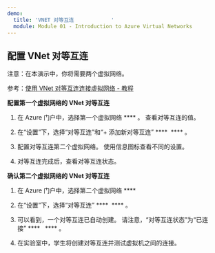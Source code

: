 ```yaml
---
demo:
  title: 'VNET 对等互连            '
  module: Module 01 - Introduction to Azure Virtual Networks
---
```

## 配置 VNet 对等互连

注意：在本演示中，你将需要两个虚拟网络。 

参考：[使用 VNet 对等互连连接虚拟网络 - 教程](https://docs.microsoft.com/azure/virtual-network/tutorial-connect-virtual-networks-portal)

**配置第一个虚拟网络的 VNet 对等互连**

1. 在 Azure 门户中，选择第一个虚拟网络 **** 。 查看对等互连的值。 

1. 在“设置”下，选择“对等互连”和“+ 添加新对等互连” ****  **** 。

1. 配置对等互连第二个虚拟网络。 使用信息图标查看不同的设置。 

1. 对等互连完成后，查看对等互连状态。 

**确认第二个虚拟网络的 VNet 对等互连**

1. 在 Azure 门户中，选择第二个虚拟网络 ****

1. 在“设置”下，选择“对等互连” ****  **** 。

1. 可以看到，一个对等互连已自动创建。 请注意，“对等互连状态”为“已连接” ****   **** 。

1. 在实验室中，学生将创建对等互连并测试虚拟机之间的连接。 

